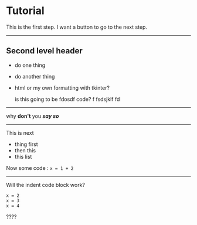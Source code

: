 # Tutorial 
This is the first step.
I want a button to go to the next step.

---

## Second level header
- do one thing
- do another thing
- html or my own formatting with tkinter?


    is this going to be        fdosdf code? 
     f   fsdsjklf 
    fd 
---
why **don't** you ***say so***

---
This is next
- thing first
- then this
- this list

Now some code : `x = 1 + 2`

---

Will the indent code block work?

    x = 2
    x = 3
    x = 4

????
